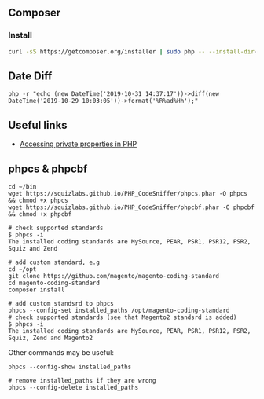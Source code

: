 ## Composer

### Install
```bash
curl -sS https://getcomposer.org/installer | sudo php -- --install-dir=/usr/bin --filename=composer
```

## Date Diff
    php -r "echo (new DateTime('2019-10-31 14:37:17'))->diff(new DateTime('2019-10-29 10:03:05'))->format('%R%ad%Hh');"

## Useful links

- [Accessing private properties in PHP](https://www.lambda-out-loud.com/posts/accessing-private-properties-php/)

## phpcs & phpcbf

    cd ~/bin
    wget https://squizlabs.github.io/PHP_CodeSniffer/phpcs.phar -O phpcs && chmod +x phpcs
    wget https://squizlabs.github.io/PHP_CodeSniffer/phpcbf.phar -O phpcbf && chmod +x phpcbf
    
    # check supported standards
    $ phpcs -i
    The installed coding standards are MySource, PEAR, PSR1, PSR12, PSR2, Squiz and Zend
    
    # add custom standard, e.g
    cd ~/opt
    git clone https://github.com/magento/magento-coding-standard
    cd magento-coding-standard
    composer install
    
    # add custom standsrd to phpcs
    phpcs --config-set installed_paths /opt/magento-coding-standard
    # check supported standards (see that Magento2 standsrd is added)
    $ phpcs -i
    The installed coding standards are MySource, PEAR, PSR1, PSR12, PSR2, Squiz, Zend and Magento2

Other commands may be useful:

    phpcs --config-show installed_paths
    
    # remove installed_paths if they are wrong
    phpcs --config-delete installed_paths